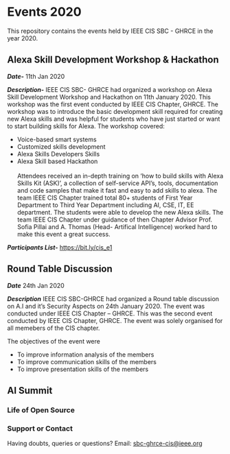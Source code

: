 # Events 2020

This repository contains the events held by IEEE CIS SBC - GHRCE in the year 2020.

## Alexa Skill Development Workshop & Hackathon
***Date-*** 11th Jan 2020

***Description-*** 
IEEE CIS SBC- GHRCE had organized a workshop on Alexa Skill Development Workshop and Hackathon on 11th January 2020. This workshop was the first event conducted by IEEE CIS Chapter, GHRCE. The workshop was to introduce the basic development skill required for creating new Alexa skills and was helpful for students who have just started or want to start building skills for Alexa.
The workshop covered:
* Voice-based smart systems
* Customized skills development 
* Alexa Skills Developers Skills
* Alexa Skill based Hackathon<br><br>Attendees received an in-depth training on ‘how to build skills with Alexa Skills Kit (ASK)’, a collection of self-service API’s, tools, documentation and code samples that make it fast and easy to add skills to alexa. The team IEEE CIS Chapter trained total 80+ students of First Year Department to Third Year Department including AI, CSE, IT, EE department. The students were able to develop the new Alexa skills. The team IEEE CIS Chapter under guidance of then Chapter Advisor Prof. Sofia Pillai and A. Thomas (Head- Artifical Intelligence) worked hard to make this event a great success.

***Participants List-*** https://bit.ly/cis_e1

## Round Table Discussion
***Date*** 24th Jan 2020

***Description***
IEEE CIS SBC-GHRCE had organized a Round table discussion on A.I and it’s Security Aspects on 24th January 2020. The event was conducted under IEEE CIS Chapter – GHRCE. This was the second event conducted by IEEE CIS Chapter, GHRCE. The event was solely organised for all memebers of the CIS chapter. 

The objectives of the event were 
* To improve information analysis of the members 
* To improve communication skills of the members
* To improve presentation skills of the members

## AI Summit

### Life of Open Source

### Support or Contact

Having doubts, queries or questions?
Email: sbc-ghrce-cis@ieee.org
